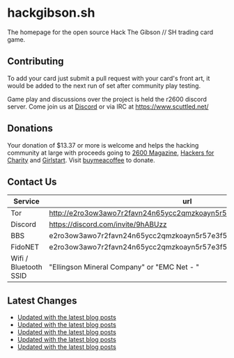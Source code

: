 # hackgibson.sh
The homepage for the open source Hack The Gibson // SH trading card game.


## Contributing

To add your card just submit a pull request with your card's front art, it would be added to the next run of set after community play testing.

Game play and discussions over the project is held the r2600 discord server. Come join us at [Discord](https://discord.com/invite/9hABUzz) or via IRC at https://www.scuttled.net/


## Donations

Your donation of $13.37 or more is welcome and helps the hacking community at large with proceeds going to [2600 Magazine](https://2600.com/), [Hackers for Charity](https://hackersforcharity.org) and [Girlstart](https://girlstart.org).  Visit [buymeacoffee](https://www.buymeacoffee.com/hackgibson.sh) to donate.


## Contact Us

Service | url
-|-
Tor | http://e2ro3ow3awo7r2favn24n65ycc2qmzkoayn5r57e3f56nvjwdcgg32ad.onion
Discord | https://discord.com/invite/9hABUzz
BBS | e2ro3ow3awo7r2favn24n65ycc2qmzkoayn5r57e3f56nvjwdcgg32ad.onion:23
FidoNET | e2ro3ow3awo7r2favn24n65ycc2qmzkoayn5r57e3f56nvjwdcgg32ad.onion:24554
Wifi / Bluetooth SSID | "Ellingson Mineral Company" or "EMC Net - <fidonet address>"

## Latest Changes
<!-- BLOG-POST-LIST:START -->
- [Updated with the latest blog posts](https://github.com/DFW2600/hackgibson.sh/commit/bbaf4a2019cee359c50ea71e9e0cc78200f700c2)
- [Updated with the latest blog posts](https://github.com/DFW2600/hackgibson.sh/commit/d7dad60f673709d1a33bc0c68be46d44e6b92ce7)
- [Updated with the latest blog posts](https://github.com/DFW2600/hackgibson.sh/commit/05a0982ae885aa43557ee48d4380bc2b79f8cf57)
- [Updated with the latest blog posts](https://github.com/DFW2600/hackgibson.sh/commit/7311184bc41624cef2b670e1479e31e80735412a)
- [Updated with the latest blog posts](https://github.com/DFW2600/hackgibson.sh/commit/685c9728722d10bf57f0fdb39e1a8249e22f1336)
<!-- BLOG-POST-LIST:END -->

